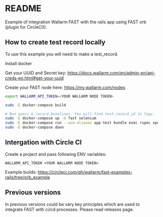 # README

Example of integration Wallarm FAST with the rails app using FAST orb (plugin for CircleCI)).

## How to create test record locally

To use this example you will need to make a test_record.

Install docker

Get your UUID and Secret key:
https://docs.wallarm.com/en/admin-en/api-creds-en.html#get-your-uuid

Create your FAST node here:
https://my.wallarm.com/nodes

```sh
export WALLARM_API_TOKEN=<YOUR WALLARM NODE TOKEN>

sudo -E docker-compose build

# Run specs & record baselines. You will find test_record_id in logs. 
sudo -E docker-compose up -d fast selenium
sudo -E docker-compose run --use-aliases app-test bundle exec rspec spec/features/posts_spec.rb
sudo -E docker-compose down
```

## Intergation with Circle CI

Create a project and pass following ENV variables:
```
WALLARM_API_TOKEN <YOUR WALLARM NODE TOKEN>
```

Example builds:
https://circleci.com/gh/wallarm/fast-examples-rails/tree/orb_example


## Previous versions

In previous versions could be vary key principles which are used to integrate FAST with ci/cd processes.
Please read releases page.
